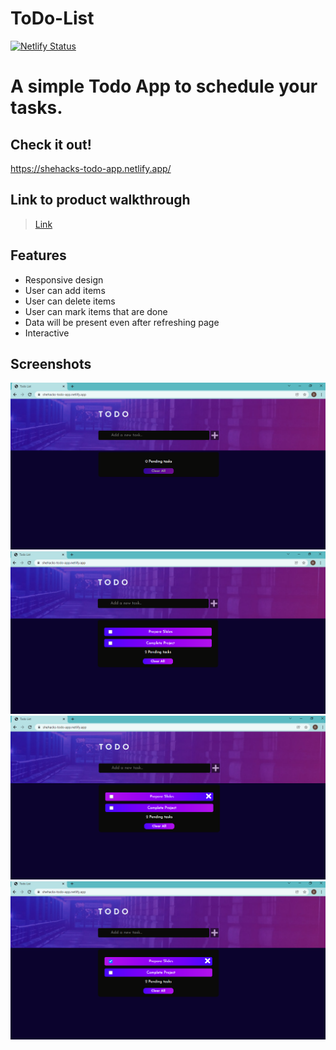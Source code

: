 # ToDo-List
[![Netlify Status](https://api.netlify.com/api/v1/badges/693cd849-1f88-40d9-98cd-c778ce44d966/deploy-status)](https://app.netlify.com/sites/shehacks-todo-app/deploys)

# A simple Todo App to schedule your tasks.
## Check it out!
https://shehacks-todo-app.netlify.app/
## Link to product walkthrough 
> [Link](https://www.loom.com/share/c38954fcd6484c108301d5b8f1fa58c5)
## Features
* Responsive design
* User can add items
* User can delete items
* User can mark items that are done
* Data will be present even after refreshing page
* Interactive
## Screenshots
![Screenshot](./img/ss1.png)
![Screenshot](./img/ss2.png)
![Screenshot](./img/ss3.png)
![Screenshot](./img/ss4.png)

